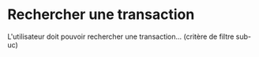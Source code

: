 # Rechercher une transaction

L'utilisateur doit pouvoir rechercher une transaction... (critère de filtre sub-uc)
